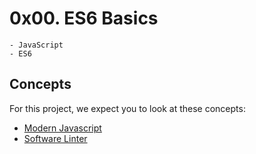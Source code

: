 # 0x00. ES6 Basics
	- JavaScript 
	- ES6

## Concepts
For this project, we expect you to look at these concepts:

- [Modern Javascript]()
- [Software Linter]()
